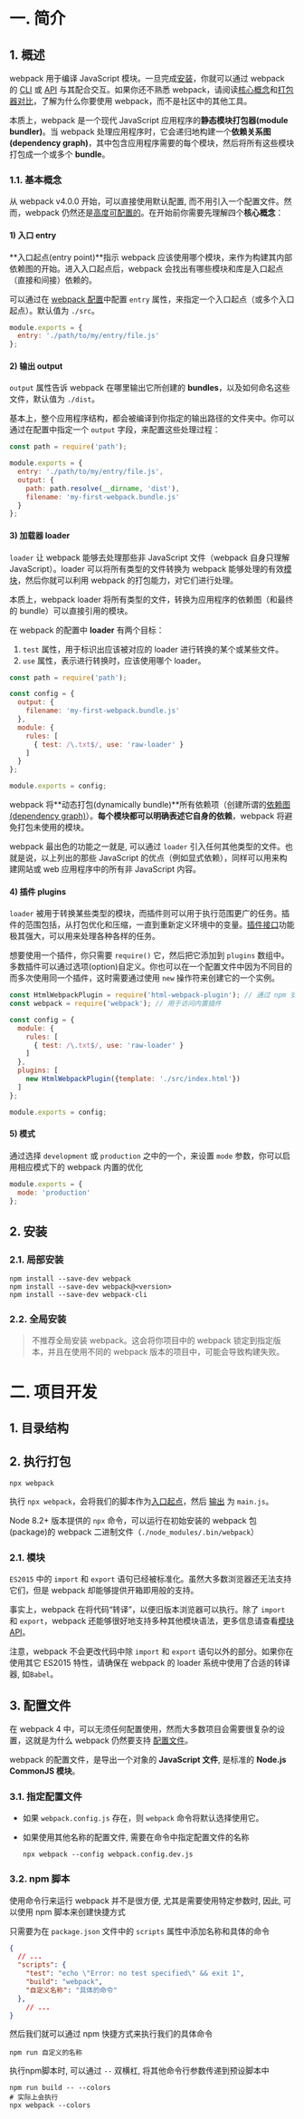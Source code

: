 # 一. 简介

## 1. 概述

webpack 用于编译 JavaScript 模块。一旦完成[安装](https://www.webpackjs.com/guides/installation)，你就可以通过 webpack 的 [CLI](https://www.webpackjs.com/api/cli) 或 [API](https://www.webpackjs.com/api/node) 与其配合交互。如果你还不熟悉 webpack，请阅读[核心概念](https://www.webpackjs.com/concepts)和[打包器对比](https://www.webpackjs.com/comparison)，了解为什么你要使用 webpack，而不是社区中的其他工具。

本质上，webpack 是一个现代 JavaScript 应用程序的**静态模块打包器(module bundler)**。当 webpack 处理应用程序时，它会递归地构建一个**依赖关系图(dependency graph)**，其中包含应用程序需要的每个模块，然后将所有这些模块打包成一个或多个 **bundle**。

### 1.1. 基本概念

从 webpack v4.0.0 开始，可以直接使用默认配置, 而不用引入一个配置文件。然而，webpack 仍然还是[高度可配置的](https://www.webpackjs.com/configuration)。在开始前你需要先理解四个**核心概念**：

#### 1) 入口 entry

**入口起点(entry point)**指示 webpack 应该使用哪个模块，来作为构建其内部依赖图的开始。进入入口起点后，webpack 会找出有哪些模块和库是入口起点（直接和间接）依赖的。

可以通过在 [webpack 配置](https://www.webpackjs.com/configuration)中配置 `entry` 属性，来指定一个入口起点（或多个入口起点）。默认值为 `./src`。

```js
module.exports = {
  entry: './path/to/my/entry/file.js'
};
```

#### 2) 输出 output

`output` 属性告诉 webpack 在哪里输出它所创建的 **bundles**，以及如何命名这些文件，默认值为 `./dist`。

基本上，整个应用程序结构，都会被编译到你指定的输出路径的文件夹中。你可以通过在配置中指定一个 `output` 字段，来配置这些处理过程：

```js
const path = require('path');

module.exports = {
  entry: './path/to/my/entry/file.js',
  output: {
    path: path.resolve(__dirname, 'dist'),
    filename: 'my-first-webpack.bundle.js'
  }
};
```

#### 3) 加载器 loader

`loader` 让 webpack 能够去处理那些非 JavaScript 文件（webpack 自身只理解 JavaScript）。loader 可以将所有类型的文件转换为 webpack 能够处理的有效[模块](https://www.webpackjs.com/concepts/modules)，然后你就可以利用 webpack 的打包能力，对它们进行处理。

本质上，webpack loader 将所有类型的文件，转换为应用程序的依赖图（和最终的 bundle）可以直接引用的模块。

在 webpack 的配置中 **loader** 有两个目标：

1. `test` 属性，用于标识出应该被对应的 loader 进行转换的某个或某些文件。
2. `use` 属性，表示进行转换时，应该使用哪个 loader。

```js
const path = require('path');

const config = {
  output: {
    filename: 'my-first-webpack.bundle.js'
  },
  module: {
    rules: [
      { test: /\.txt$/, use: 'raw-loader' }
    ]
  }
};

module.exports = config;
```

webpack 将**动态打包(dynamically bundle)**所有依赖项（创建所谓的[依赖图(dependency graph)](https://www.webpackjs.com/concepts/dependency-graph)）。**每个模块都可以明确表述它自身的依赖**，webpack 将避免打包未使用的模块。

webpack 最出色的功能之一就是, 可以通过 `loader` 引入任何其他类型的文件。也就是说，以上列出的那些 JavaScript 的优点（例如显式依赖），同样可以用来构建网站或 web 应用程序中的所有非 JavaScript 内容。

#### 4) 插件 plugins

`loader` 被用于转换某些类型的模块，而插件则可以用于执行范围更广的任务。插件的范围包括，从打包优化和压缩，一直到重新定义环境中的变量。[插件接口](https://www.webpackjs.com/api/plugins)功能极其强大，可以用来处理各种各样的任务。

想要使用一个插件，你只需要 `require()` 它，然后把它添加到 `plugins` 数组中。多数插件可以通过选项(option)自定义。你也可以在一个配置文件中因为不同目的而多次使用同一个插件，这时需要通过使用 `new` 操作符来创建它的一个实例。

```js
const HtmlWebpackPlugin = require('html-webpack-plugin'); // 通过 npm 安装
const webpack = require('webpack'); // 用于访问内置插件

const config = {
  module: {
    rules: [
      { test: /\.txt$/, use: 'raw-loader' }
    ]
  },
  plugins: [
    new HtmlWebpackPlugin({template: './src/index.html'})
  ]
};

module.exports = config;
```

#### 5) 模式

通过选择 `development` 或 `production` 之中的一个，来设置 `mode` 参数，你可以启用相应模式下的 webpack 内置的优化

```js
module.exports = {
  mode: 'production'
};
```

## 2. 安装

### 2.1. 局部安装

```shell
npm install --save-dev webpack
npm install --save-dev webpack@<version>
npm install --save-dev webpack-cli
```

### 2.2. 全局安装

>  不推荐全局安装 webpack。这会将你项目中的 webpack 锁定到指定版本，并且在使用不同的 webpack 版本的项目中，可能会导致构建失败。

# 二. 项目开发

## 1. 目录结构

## 2. 执行打包

```shell
npx webpack
```

执行 `npx webpack`，会将我们的脚本作为[入口起点](https://www.webpackjs.com/concepts/entry-points)，然后 [输出](https://www.webpackjs.com/concepts/output) 为 `main.js`。

Node 8.2+ 版本提供的 `npx` 命令，可以运行在初始安装的 webpack 包(package)的 webpack 二进制文件（`./node_modules/.bin/webpack`）

### 2.1. 模块

`ES2015` 中的 `import` 和 `export` 语句已经被标准化。虽然大多数浏览器还无法支持它们，但是 webpack 却能够提供开箱即用般的支持。

事实上，webpack 在将代码“转译”，以便旧版本浏览器可以执行。除了 `import` 和 `export`，webpack 还能够很好地支持多种其他模块语法，更多信息请查看[模块 API](https://www.webpackjs.com/api/module-methods)。

注意，webpack 不会更改代码中除 `import` 和 `export` 语句以外的部分。如果你在使用其它 ES2015 特性，请确保在 webpack 的 loader 系统中使用了合适的转译器, 如`Babel`。

## 3. 配置文件

在 webpack 4 中，可以无须任何配置使用，然而大多数项目会需要很复杂的设置，这就是为什么 webpack 仍然要支持 [配置文件](https://www.webpackjs.com/concepts/configuration)。

webpack 的配置文件，是导出一个对象的 **JavaScript 文件**, 是标准的 **Node.js CommonJS 模块**。

### 3.1. 指定配置文件

- 如果 `webpack.config.js` 存在，则 `webpack` 命令将默认选择使用它。

- 如果使用其他名称的配置文件, 需要在命令中指定配置文件的名称

  ```shell
  npx webpack --config webpack.config.dev.js
  ```

### 3.2. npm 脚本

使用命令行来运行 webpack 并不是很方便, 尤其是需要使用特定参数时, 因此, 可以使用 npm 脚本来创建快捷方式

只需要为在 `package.json` 文件中的 `scripts` 属性中添加名称和具体的命令

```json
{
  // ...
  "scripts": {
    "test": "echo \"Error: no test specified\" && exit 1",
    "build": "webpack",
    "自定义名称": "具体的命令"
  },
	// ...
}
```

然后我们就可以通过 npm 快捷方式来执行我们的具体命令

```shell
npm run 自定义的名称
```

执行npm脚本时, 可以通过 `--` 双横杠, 将其他命令行参数传递到预设脚本中

```shell
npm run build -- --colors
# 实际上会执行
npx webpack --colors
```








